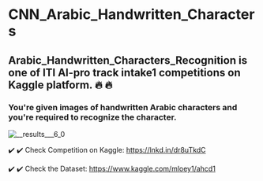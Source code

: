 # CNN_Arabic_Handwritten_Characters


## Arabic_Handwritten_Characters_Recognition is one of ITI AI-pro track intake1 competitions on Kaggle platform. 🔥 🔥
### You're given images of handwritten Arabic characters and you're required to recognize the character.

![__results___6_0](https://user-images.githubusercontent.com/81787449/140776001-afcdc832-a4bf-4531-b724-4b473f4bba95.png)

✔️ ✔️ Check Competition on Kaggle: 
https://lnkd.in/dr8uTkdC

✔️ ✔️ Check the Dataset: 
https://www.kaggle.com/mloey1/ahcd1
